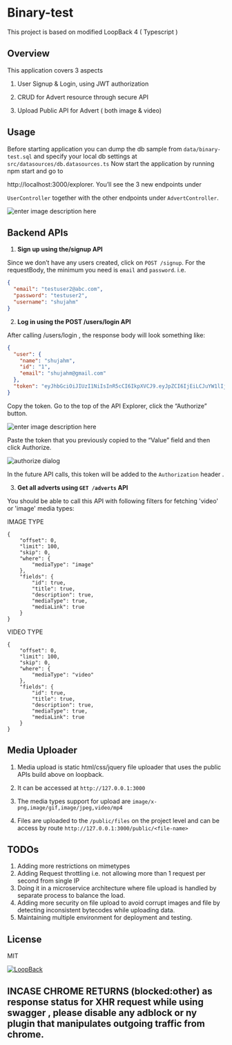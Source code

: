 # Binary-test

This project is based on modified LoopBack 4 ( Typescript )

## Overview

This application covers 3 aspects

1. User Signup & Login, using JWT authorization

2. CRUD for Advert resource through secure API

3. Upload Public API for Advert ( both image & video)

## Usage

Before starting application you can dump the db sample from `data/binary-test.sql` and specify your local db settings at `src/datasources/db.datasources.ts`
Now start the application by running npm start and go to

http://localhost:3000/explorer. You’ll see the 3 new endpoints under

`UserController` together with the other endpoints under `AdvertController`.

![enter image description here](https://raw.githubusercontent.com/shujahm/binary-test/master/documents/image.png?token=ACA6DDKQ2CYXPWUDQUDZAZK7M2AOK)

## Backend APIs

1. **Sign up using the/signup API**

Since we don’t have any users created, click on `POST /signup`. For the requestBody, the minimum you need is `email` and `password`. i.e.

```json
{
  "email": "testuser2@abc.com",
  "password": "testuser2",
  "username": "shujahm"
}
```

2. **Log in using the POST /users/login API**

After calling /users/login , the response body will look something like:

```json
{
  "user": {
    "name": "shujahm",
    "id": "1",
    "email": "shujahm@gmail.com"
  },
  "token": "eyJhbGciOiJIUzI1NiIsInR5cCI6IkpXVCJ9.eyJpZCI6IjEiLCJuYW1lIjoic2h1amFobSIsImVtYWlsIjoic2h1amFobUBnbWFpbC5jb20iLCJpYXQiOjE2MDA1NTE5OTYsImV4cCI6MTYwMDU3MzU5Nn0.VZx86vr9Ut3ckc_SjySq1H1EzikQ02NJdIdwEskA-o8"
}
```

Copy the token. Go to the top of the API Explorer, click the “Authorize” button.

![enter image description here](https://raw.githubusercontent.com/shujahm/binary-test/master/documents/image2.png?token=ACA6DDMQYBULW337FJXVT3C7M2A3M)

Paste the token that you previously copied to the “Value” field and then click Authorize.

![authorize dialog](https://loopback.io/pages/en/lb4/imgs/auth-tutorial-jwt-token.png)

In the future API calls, this token will be added to the `Authorization` header .

3. **Get all adverts using `GET /adverts` API**

You should be able to call this API with following filters for fetching 'video' or 'image' media types:

IMAGE TYPE

    {
    	"offset": 0,
    	"limit": 100,
    	"skip": 0,
    	"where": {
    		"mediaType": "image"
    	},
    	"fields": {
    		"id": true,
    		"title": true,
    		"description": true,
    		"mediaType": true,
    		"mediaLink": true
    	}
    }

VIDEO TYPE

    {
    	"offset": 0,
    	"limit": 100,
    	"skip": 0,
    	"where": {
    		"mediaType": "video"
    	},
    	"fields": {
    		"id": true,
    		"title": true,
    		"description": true,
    		"mediaType": true,
    		"mediaLink": true
    	}
    }

## Media Uploader

1. Media upload is static html/css/jquery file uploader that uses the public APIs build above on loopback.

2. It can be accessed at `http://127.0.0.1:3000`

3. The media types support for upload are `image/x-png,image/gif,image/jpeg,video/mp4`

4. Files are uploaded to the `/public/files` on the project level and can be access by route `http://127.0.0.1:3000/public/<file-name>`

## TODOs

1. Adding more restrictions on mimetypes
2. Adding Request throttling i.e. not allowing more than 1 request per second from single IP
3. Doing it in a microservice architecture where file upload is handled by separate process to balance the load.
4. Adding more security on file upload to avoid corrupt images and file by detecting inconsistent bytecodes while uploading data.
5. Maintaining multiple environment for deployment and testing.

## License

MIT

[![LoopBack](<https://github.com/strongloop/loopback-next/raw/master/docs/site/imgs/branding/Powered-by-LoopBack-Badge-(blue)-@2x.png>)](http://loopback.io/)

## INCASE CHROME RETURNS (blocked:other) as response status for XHR request while using swagger , please disable any adblock or ny plugin that manipulates outgoing traffic from chrome.
